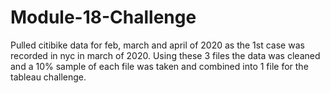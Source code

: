 # Module-18-Challenge
Pulled citibike data for feb, march and april of 2020 as the 1st case was recorded in nyc in march of 2020. 
Using these 3 files the data was cleaned and a 10% sample of each file was taken and combined into 1 file for the tableau challenge. 

